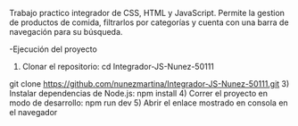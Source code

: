 Trabajo practico integrador de CSS, HTML y JavaScript. 
Permite la gestion de productos de comida, filtrarlos por categorías y cuenta con una barra de navegación para su búsqueda.

-Ejecución del proyecto
1) Clonar el repositorio:
cd Integrador-JS-Nunez-50111

git clone https://github.com/nunezmartina/Integrador-JS-Nunez-50111.git
3) Instalar dependencias de Node.js:
npm install
4) Correr el proyecto en modo de desarrollo:
npm run dev
5) Abrir el enlace mostrado en consola en el navegador
